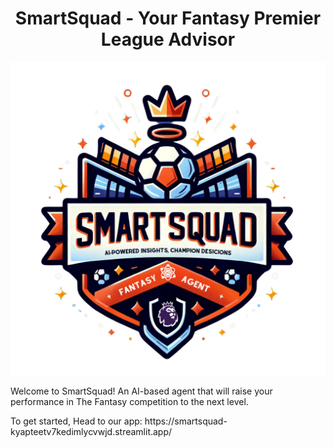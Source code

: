 <h1 align="center" id="title">SmartSquad - Your Fantasy Premier League Advisor</h1>
<img src="https://github.com/yonatanko/SmartSquad/blob/main/app_image.png" align="center" />
<p id= "description">Welcome to SmartSquad! An AI-based agent that will raise your performance in The Fantasy competition to the next level.</p>
<p>To get started, Head to our app: https://smartsquad-kyapteetv7kedimlycvwjd.streamlit.app/ </p>
